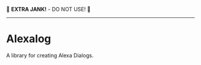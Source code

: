 :rotating_light: **EXTRA JANK!** - DO NOT USE! :rotating_light:

---

# Alexalog

A library for creating Alexa Dialogs.
